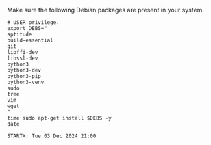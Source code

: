 Make sure the following Debian packages are present in your system.

```
# USER privilege.
export DEBS="
aptitude
build-essential
git
libffi-dev
libssl-dev
python3
python3-dev
python3-pip
python3-venv
sudo
tree
vim
wget
"
time sudo apt-get install $DEBS -y
date

```

```text
STARTX: Tue 03 Dec 2024 21:00
```

